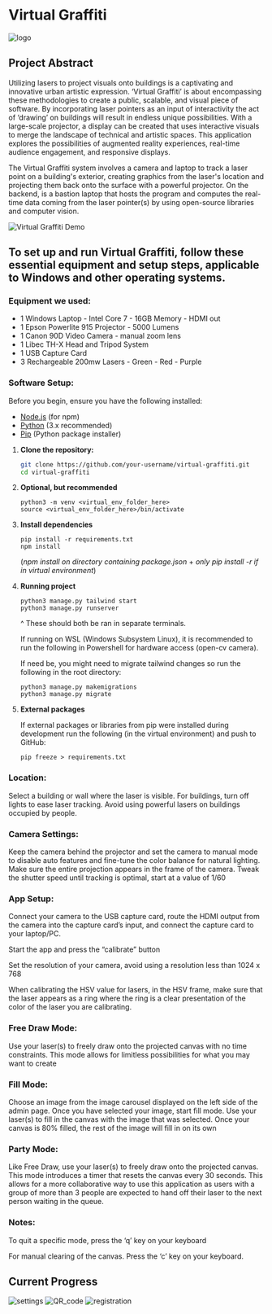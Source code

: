# Virtual Graffiti
![logo](https://github.com/aidanvancil/virtual_graffiti/assets/42700427/31b8720b-67e0-4368-886a-e223dfc00d05)

## Project Abstract
Utilizing lasers to project visuals onto buildings is a captivating and innovative urban artistic expression. ‘Virtual Graffiti’ is about encompassing these methodologies to create a public, scalable, and visual piece of software. By incorporating laser pointers as an input of interactivity the act of ‘drawing’ on buildings will result in endless unique possibilities. With a large-scale projector, a display can be created that uses interactive visuals to merge the landscape of technical and artistic spaces. This application explores the possibilities of augmented reality experiences, real-time audience engagement, and responsive displays. 

The Virtual Graffiti system involves a camera and laptop to track a laser point on a building's exterior, creating graphics from the laser's location and projecting them back onto the surface with a powerful projector. On the backend, is a bastion laptop that hosts the program and computes the real-time data coming from the laser pointer(s) by using open-source libraries and computer vision. 

![Virtual Graffiti Demo](https://youtu.be/wUU7va6CCMU)

## To set up and run Virtual Graffiti, follow these essential equipment and setup steps, applicable to Windows and other operating systems.

### Equipment we used:

- 1 Windows Laptop -  Intel Core 7 - 16GB Memory - HDMI out
- 1 Epson Powerlite 915 Projector - 5000 Lumens
- 1 Canon 90D Video Camera - manual zoom lens
- 1 Libec TH-X Head and Tripod System
- 1 USB Capture Card
- 3 Rechargeable 200mw Lasers  - Green - Red - Purple

### Software Setup:

Before you begin, ensure you have the following installed:

- [Node.js](https://nodejs.org/) (for npm)
- [Python](https://www.python.org/) (3.x recommended)
- [Pip](https://pip.pypa.io/en/stable/installation/) (Python package installer)

1. **Clone the repository:**

   ```bash
   git clone https://github.com/your-username/virtual-graffiti.git
   cd virtual-graffiti
   ```

2. **Optional, but recommended**
    ```
    python3 -m venv <virtual_env_folder_here>
    source <virtual_env_folder_here>/bin/activate
    ```

3. **Install dependencies**
    ```
    pip install -r requirements.txt
    npm install
    ``` 
    (*npm install on directory containing package.json* + *only pip install -r if in virtual environment*)

4. **Running project**
    ```
    python3 manage.py tailwind start
    python3 manage.py runserver
    ```
    ^ These should both be ran in separate terminals.

    If running on WSL (Windows Subsystem Linux), it is recommended to run the following in Powershell for hardware access (open-cv camera).

    If need be, you might need to migrate tailwind changes so run the following in the root directory:

    ```
    python3 manage.py makemigrations
    python3 manage.py migrate
    ```

5. **External packages**

    If external packages or libraries from pip were installed during development run the following (in the virtual environment) and push to GitHub:

    ```
    pip freeze > requirements.txt
    ```

### Location:

Select a building or wall where the laser is visible. For buildings, turn off lights to ease laser tracking. Avoid using powerful lasers on buildings occupied by people.

### Camera Settings:

Keep the camera behind the projector and set the camera to manual mode to disable auto features and fine-tune the color balance for natural lighting. Make sure the entire projection appears in the frame of the camera. Tweak the shutter speed until tracking is optimal, start at a value of 1/60

### App Setup:

Connect your camera to the USB capture card, route the HDMI output from the camera into the capture card’s input, and connect the capture card to your laptop/PC. 

Start the app and press the “calibrate” button

Set the resolution of your camera, avoid using a resolution less than 1024 x 768

When calibrating the HSV value for lasers, in the HSV frame, make sure that the laser appears as a ring where the ring is a clear presentation of the color of the laser you are calibrating.

### Free Draw Mode:

Use your laser(s) to freely draw onto the projected canvas with no time constraints. This mode allows for limitless possibilities for what you may want to create

### Fill Mode:

Choose an image from the image carousel displayed on the left side of the admin page. Once you have selected your image, start fill mode. Use your laser(s) to fill in the canvas with the image that was selected. Once your canvas is 80% filled, the rest of the image will fill in on its own

### Party Mode:

Like Free Draw, use your laser(s) to freely draw onto the projected canvas. This mode introduces a timer that resets the canvas every 30 seconds. This allows for a more collaborative way to use this application as users with a group of more than 3 people are expected to hand off their laser to the next person waiting in the queue. 

### Notes:

To quit a specific mode, press the ‘q’ key on your keyboard

For manual clearing of the canvas. Press the ‘c’ key on your keyboard.

## Current Progress

![settings](https://github.com/aidanvancil/virtual_graffiti/assets/42700427/0e2a59b2-6385-42ef-97a7-87562db8a5c8)
![QR_code](https://github.com/aidanvancil/virtual_graffiti/assets/42700427/624cdc4e-c743-4213-9ef2-b15ec723203b)
![registration](https://github.com/aidanvancil/virtual_graffiti/assets/42700427/eac12238-9b77-4327-b4db-f6a9b384f1d4)

